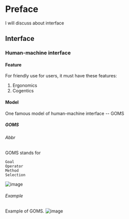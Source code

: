# Preface
I will discuss about interface
## Interface
### Human-machine interface
#### Feature
For friendly use for users, it must have these features:
1. Ergonomics
2. Cogentics

#### Model
One famous model of human-machine interface -- GOMS
##### GOMS
###### Abbr
GOMS stands for

    Goal
    Operator
    Method
    Selection
  
![image](https://github.com/40843245/SoftwareEngineering/assets/75050655/fb350f9d-33ff-411f-8af5-82fda065dc9b)

###### Example
Example of GOMS.
![image](https://github.com/40843245/SoftwareEngineering/assets/75050655/b5d2aee7-882c-4a77-9760-2efd96a2ea3a)



